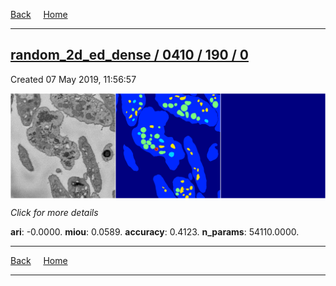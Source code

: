 
[Back](..)&nbsp;&nbsp;&nbsp;&nbsp;&nbsp;[Home](https://leapmanlab.github.io/snapshots)

---

<div class="summary"><a href="0"><h2>random_2d_ed_dense / 0410 / 190 / 0</h2></a><p>Created 07 May 2019, 11:56:57
</p><a href="0"><img src="0/media/summary.png" align="center"></a><p>
<i>Click for more details</i>
</p></div>

**ari**: -0.0000. **miou**: 0.0589. **accuracy**: 0.4123. **n_params**: 54110.0000. 

---

[Back](..)&nbsp;&nbsp;&nbsp;&nbsp;&nbsp;[Home](https://leapmanlab.github.io/snapshots)

---